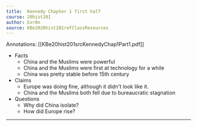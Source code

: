 ```yaml
---
title:  Kennedy Chapter 1 first half
course: 20hist201
author: Exr0n
source: KBe2020hist201refClassResources
---
```


Annotations: [[KBe20hist201srcKennedyChap1Part1.pdf]]

- Facts
	- China and the Muslims were powerful
	- China and the Muslims were first at technology for a while
	- China was pretty stable before 15th century
- Claims
	- Europe was doing fine, although it didn't look like it.
	- China and the Muslims both fell due to bureaucratic stagnation
- Questions
	- Why did China isolate?
	- How did Europe rise?

---
